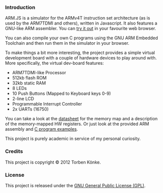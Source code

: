 ### Introduction

ARM.JS is a simulator for the ARMv4T instruction set architecture (as is used by the ARM7TDMI and others), written in Javascript. It also features a GNU-like ARM assembler. You can [try it out](http://smiley22.github.io/ARM.JS/) in your favourite web browser.

You can also compile your own C programs using the GNU ARM Embedded Toolchain and then run them in the simulator in your browser. 

To make things a bit more interesting, the project provides a simple virtual development board with a couple of hardware devices to play around with. More specifically, the virtual dev-board features:

* ARM7TDMI-like Processor
* 512kb flash ROM
* 32kb static RAM
* 8 LEDs
* 10 Push Buttons (Mapped to Keyboard keys 0-9)
* 2-line LCD
* Programmable Interrupt Controller
* 2x UARTs (16750)

You can take a look at the [datasheet](Docs/DevBoard_Datasheet.pdf) for the memory map and a description of the memory-mapped HW registers. Or just look at the provided ARM assembly and [C program examples](C/).

This project is purely academic in service of my personal curiosity.


### Credits

This project is copyright © 2012 Torben Könke.


### License

This project is released under the [GNU General Public License (GPL)](http://www.gnu.org/licenses/old-licenses/gpl-2.0.txt).
